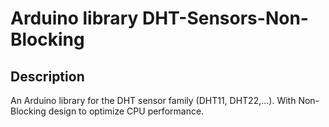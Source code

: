 # Arduino  library DHT-Sensors-Non-Blocking

## Description

An Arduino library for the DHT sensor family (DHT11, DHT22,...). With Non-Blocking design to optimize CPU performance.

